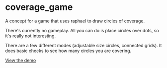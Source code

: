 coverage_game
=============

A concept for a game that uses raphael to draw circles of coverage.

There's currently no gameplay. All you can do is place circles over dots, so it's really not interesting.

There are a few different modes (adjustable size circles, connected grids). It does basic checks to see how many circles you are covering.

[View the demo](http://dorey.github.io/coverage_game/)
